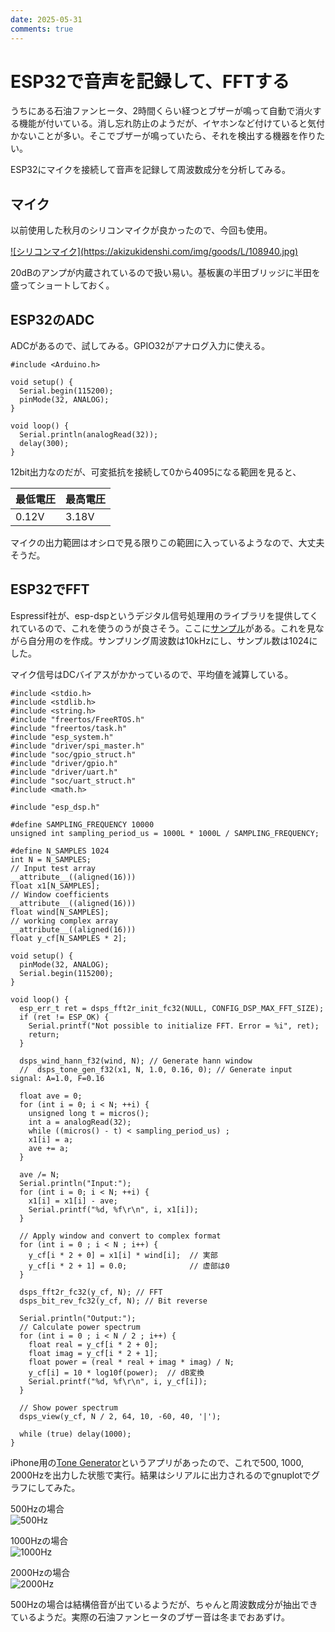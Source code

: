 ```yaml
---
date: 2025-05-31
comments: true
---
```


# ESP32で音声を記録して、FFTする

うちにある石油ファンヒータ、2時間くらい経つとブザーが鳴って自動で消火する機能が付いている。消し忘れ防止のようだが、イヤホンなど付けていると気付かないことが多い。そこでブザーが鳴っていたら、それを検出する機器を作りたい。

ESP32にマイクを接続して音声を記録して周波数成分を分析してみる。

## マイク

以前使用した秋月のシリコンマイクが良かったので、今回も使用。

<a href="https://akizukidenshi.com/catalog/g/g108940/">
![シリコンマイク](https://akizukidenshi.com/img/goods/L/108940.jpg)
</a>

20dBのアンプが内蔵されているので扱い易い。基板裏の半田ブリッジに半田を盛ってショートしておく。

## ESP32のADC

ADCがあるので、試してみる。GPIO32がアナログ入力に使える。

    #include <Arduino.h>
    
    void setup() {
      Serial.begin(115200);
      pinMode(32, ANALOG);
    }
    
    void loop() {
      Serial.println(analogRead(32));
      delay(300);
    }

12bit出力なのだが、可変抵抗を接続して0から4095になる範囲を見ると、

| 最低電圧 | 最高電圧 |
|---|---|
| 0.12V | 3.18V |

マイクの出力範囲はオシロで見る限りこの範囲に入っているようなので、大丈夫そうだ。

## ESP32でFFT

Espressif社が、esp-dspというデジタル信号処理用のライブラリを提供してくれているので、これを使うのうが良さそう。ここに[サンプル](https://github.com/espressif/esp-dsp/tree/eedf2a50811195224f07f941250a99bf1368d69e/examples/fft)がある。これを見ながら自分用のを作成。サンプリング周波数は10kHzにし、サンプル数は1024にした。

マイク信号はDCバイアスがかかっているので、平均値を減算している。

    #include <stdio.h>
    #include <stdlib.h>
    #include <string.h>
    #include "freertos/FreeRTOS.h"
    #include "freertos/task.h"
    #include "esp_system.h"
    #include "driver/spi_master.h"
    #include "soc/gpio_struct.h"
    #include "driver/gpio.h"
    #include "driver/uart.h"
    #include "soc/uart_struct.h"
    #include <math.h>
    
    #include "esp_dsp.h"
    
    #define SAMPLING_FREQUENCY 10000
    unsigned int sampling_period_us = 1000L * 1000L / SAMPLING_FREQUENCY;
    
    #define N_SAMPLES 1024
    int N = N_SAMPLES;
    // Input test array
    __attribute__((aligned(16)))
    float x1[N_SAMPLES];
    // Window coefficients
    __attribute__((aligned(16)))
    float wind[N_SAMPLES];
    // working complex array
    __attribute__((aligned(16)))
    float y_cf[N_SAMPLES * 2];
    
    void setup() {
      pinMode(32, ANALOG);
      Serial.begin(115200);
    }
    
    void loop() {
      esp_err_t ret = dsps_fft2r_init_fc32(NULL, CONFIG_DSP_MAX_FFT_SIZE);
      if (ret != ESP_OK) {
        Serial.printf("Not possible to initialize FFT. Error = %i", ret);
        return;
      }
    
      dsps_wind_hann_f32(wind, N); // Generate hann window
      //  dsps_tone_gen_f32(x1, N, 1.0, 0.16, 0); // Generate input signal: A=1.0, F=0.16
    
      float ave = 0;
      for (int i = 0; i < N; ++i) {
        unsigned long t = micros();
        int a = analogRead(32);
        while ((micros() - t) < sampling_period_us) ;
        x1[i] = a;
        ave += a;
      }
    
      ave /= N;
      Serial.println("Input:");
      for (int i = 0; i < N; ++i) {
        x1[i] = x1[i] - ave;
        Serial.printf("%d, %f\r\n", i, x1[i]);
      }
    
      // Apply window and convert to complex format
      for (int i = 0 ; i < N ; i++) {
        y_cf[i * 2 + 0] = x1[i] * wind[i];  // 実部
        y_cf[i * 2 + 1] = 0.0;              // 虚部は0
      }
    
      dsps_fft2r_fc32(y_cf, N); // FFT
      dsps_bit_rev_fc32(y_cf, N); // Bit reverse
    
      Serial.println("Output:");
      // Calculate power spectrum
      for (int i = 0 ; i < N / 2 ; i++) {
        float real = y_cf[i * 2 + 0];
        float imag = y_cf[i * 2 + 1];
        float power = (real * real + imag * imag) / N;
        y_cf[i] = 10 * log10f(power);  // dB変換
        Serial.printf("%d, %f\r\n", i, y_cf[i]);
      }
    
      // Show power spectrum
      dsps_view(y_cf, N / 2, 64, 10, -60, 40, '|');
      
      while (true) delay(1000);
    }

iPhone用の[Tone Generator](https://apps.apple.com/om/app/tone-generator-audio-sound-hz/id1206449238)というアプリがあったので、これで500, 1000, 2000Hzを出力した状態で実行。結果はシリアルに出力されるのでgnuplotでグラフにしてみた。

500Hzの場合<br/>
![500Hz](esp32-fft/500.png)

1000Hzの場合<br/>
![1000Hz](esp32-fft/1000.png)

2000Hzの場合<br/>
![2000Hz](esp32-fft/2000.png)

500Hzの場合は結構倍音が出ているようだが、ちゃんと周波数成分が抽出できているようだ。実際の石油ファンヒータのブザー音は冬までおあずけ。
